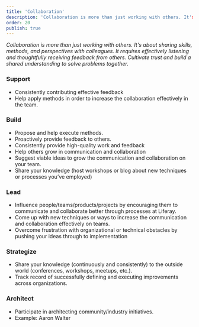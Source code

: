 ```yaml
---
title: 'Collaboration'
description: 'Collaboration is more than just working with others. It's about sharing skills, methods, and perspectives with colleagues.'
order: 20
publish: true
---
```


_Collaboration is more than just working with others. It's about sharing skills, methods, and perspectives with colleagues. It requires effectively listening and thoughtfully receiving feedback from others. Cultivate trust and build a shared understanding to solve problems together._

### Support

-   Consistently contributing effective feedback
-   Help apply methods in order to increase the collaboration effectively in the team.

### Build

-   Propose and help execute methods.
-   Proactively provide feedback to others.
-   Consistently provide high-quality work and feedback
-   Help others grow in communication and collaboration
-   Suggest viable ideas to grow the communication and collaboration on your team.
-   Share your knowledge (host workshops or blog about new techniques or processes you’ve employed)

### Lead

-   Influence people/teams/products/projects by encouraging them to communicate and collaborate better through processes at Liferay.
-   Come up with new techniques or ways to increase the communication and collaboration effectively on teams.
-   Overcome frustration with organizational or technical obstacles by pushing your ideas through to implementation

### Strategize

-   Share your knowledge (continuously and consistently) to the outside world (conferences, workshops, meetups, etc.).
-   Track record of successfully defining and executing improvements across organizations.

### Architect

-   Participate in architecting community/industry initiatives.
-   Example: Aaron Walter
